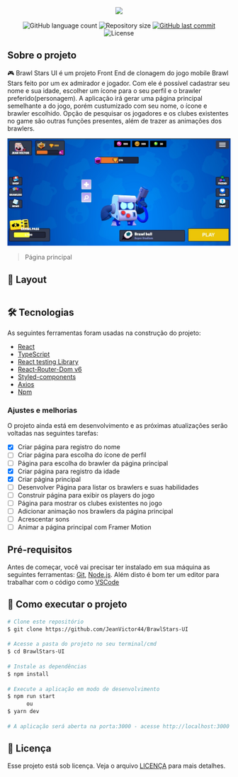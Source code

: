 <p align="center">
  <img width="200" src="https://logodownload.org/wp-content/uploads/2021/11/brawl-stars-logo-1.png" />
<p>

<p align="center">
  <img alt="GitHub language count" src="https://img.shields.io/github/languages/count/JeanVictor44/BrawlStars-UI?color=black">

  <img alt="Repository size" src="https://img.shields.io/github/repo-size/JeanVictor44/BrawlStars-UI">

  
  <a href="https://github.com/JeanVictor44/BrawlStars-UI/commits/main">
    <img alt="GitHub last commit" src="https://img.shields.io/github/last-commit/JeanVictor44/BrawlStars-UI?color=purple">
  </a>

  <img alt="License" src="https://img.shields.io/badge/license-MIT-red">
</p>



## Sobre o projeto
:video_game: Brawl Stars UI é um projeto Front End de clonagem do jogo mobile Brawl Stars feito por um ex admirador e jogador. Com ele é possível cadastrar seu nome e sua idade, escolher um ícone para o seu perfil e o brawler preferido(personagem). A aplicação irá gerar uma página principal semelhante a do jogo, porém custumizado com seu nome, o ícone e brawler escolhido. Opção de pesquisar os jogadores e os clubes existentes no game são outras funções presentes, além de trazer as animações dos brawlers.  

<img src="./previews/presentation-image.jpeg" alt="presentation image">

> Página principal

## :art: Layout
<p align="center" style="display: flex; align-items: flex-start; justify-content: center;">
   
</p>

## :hammer_and_wrench: Tecnologias

As seguintes ferramentas foram usadas na construção do projeto:

- [React ](https://pt-br.reactjs.org/)
- [TypeScript](https://www.typescriptlang.org/)
- [React testing Library](https://testing-library.com/)
- [React-Router-Dom v6](https://reactrouter.com/docs/en/v6)
- [Styled-components](https://styled-components.com/)
- [Axios](https://axios-http.com/docs/intro)
- [Npm](https://www.npmjs.com/)


### Ajustes e melhorias

O projeto ainda está em desenvolvimento e as próximas atualizações serão voltadas nas seguintes tarefas:

- [x] Criar página para registro do nome 
- [ ] Criar página para escolha do ícone de perfil
- [ ] Página para escolha do brawler da página principal
- [x] Criar página para registro da idade
- [x] Criar página principal 
- [ ] Desenvolver Página para listar os brawlers e suas habilidades
- [ ] Construir página para exibir os players do jogo 
- [ ] Página para mostrar os clubes existentes no jogo
- [ ] Adicionar animação nos brawlers da página principal
- [ ] Acrescentar sons
- [ ] Animar a página principal com Framer Motion 

## Pré-requisitos

Antes de começar, você vai precisar ter instalado em sua máquina as seguintes ferramentas:
[Git](https://git-scm.com), [Node.js](https://nodejs.org/). Além disto é bom ter um editor para trabalhar com o código como [VSCode](https://code.visualstudio.com/)

## :rocket: Como executar o projeto

```bash
# Clone este repositório
$ git clone https://github.com/JeanVictor44/BrawlStars-UI

# Acesse a pasta do projeto no seu terminal/cmd
$ cd BrawlStars-UI

# Instale as dependências
$ npm install

# Execute a aplicação em modo de desenvolvimento
$ npm run start
      ou
$ yarn dev

# A aplicação será aberta na porta:3000 - acesse http://localhost:3000
```

## :pencil: Licença

Esse projeto está sob licença. Veja o arquivo [LICENÇA](LICENSE) para mais detalhes.
